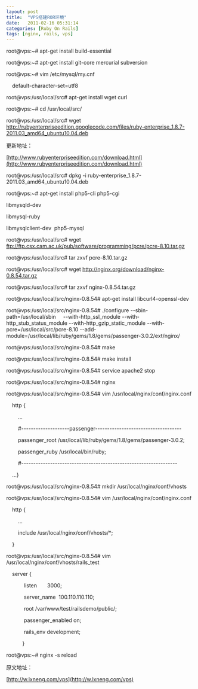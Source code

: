 ```yaml
---
layout: post
title:  "VPS搭建ROR环境"
date:   2011-02-16 05:31:14
categories: [Ruby On Rails]
tags: [nginx, rails, vps]
---
```


root@vps:~# apt-get install build-essential

root@vps:~# apt-get install git-core mercurial subversion

root@vps:~# vim /etc/mysql/my.cnf

    default-character-set=utf8

root@vps:/usr/local/src# apt-get install wget curl

root@vps:~# cd /usr/local/src/

root@vps:/usr/local/src# wget http://rubyenterpriseedition.googlecode.com/files/ruby-enterprise_1.8.7-2011.03_amd64_ubuntu10.04.deb

更新地址：

[http://www.rubyenterpriseedition.com/download.html](http://www.rubyenterpriseedition.com/download.html)

root@vps:/usr/local/src# dpkg -i ruby-enterprise_1.8.7-2011.03_amd64_ubuntu10.04.deb

root@vps:~# apt-get install php5-cli php5-cgi 

libmysqld-dev 

libmysql-ruby 

libmysqlclient-dev  php5-mysql

root@vps:/usr/local/src# wget ftp://ftp.csx.cam.ac.uk/pub/software/programming/pcre/pcre-8.10.tar.gz

root@vps:/usr/local/src# tar zxvf pcre-8.10.tar.gz

root@vps:/usr/local/src# wget http://nginx.org/download/nginx-0.8.54.tar.gz

root@vps:/usr/local/src# tar zxvf nginx-0.8.54.tar.gz

root@vps:/usr/local/src/nginx-0.8.54# apt-get install libcurl4-openssl-dev

root@vps:/usr/local/src/nginx-0.8.54# ./configure --sbin-path=/usr/local/sbin     --with-http_ssl_module --with-http_stub_status_module --with-http_gzip_static_module --with-pcre=/usr/local/src/pcre-8.10 --add-module=/usr/local/lib/ruby/gems/1.8/gems/passenger-3.0.2/ext/nginx/

root@vps:/usr/local/src/nginx-0.8.54# make

root@vps:/usr/local/src/nginx-0.8.54# make install

root@vps:/usr/local/src/nginx-0.8.54# service apache2 stop

root@vps:/usr/local/src/nginx-0.8.54# nginx

root@vps:/usr/local/src/nginx-0.8.54# vim /usr/local/nginx/conf/nginx.conf

    http {

        ...

        #--------------------passenger------------------------------------

        passenger_root /usr/local/lib/ruby/gems/1.8/gems/passenger-3.0.2;

        passenger_ruby /usr/local/bin/ruby;

        #-----------------------------------------------------------------

    ...}

root@vps:/usr/local/src/nginx-0.8.54# mkdir /usr/local/nginx/conf/vhosts

root@vps:/usr/local/src/nginx-0.8.54# vim /usr/local/nginx/conf/nginx.conf

    http {

        ...

        include /usr/local/nginx/conf/vhosts/*;

    }

root@vps:/usr/local/src/nginx-0.8.54# vim /usr/local/nginx/conf/vhosts/rails_test

    server {

            listen       3000;

            server_name  100.110.110.110;

            root /var/www/test/railsdemo/public/;

            passenger_enabled on;

            rails_env development;

           }

root@vps:~# nginx -s reload 

原文地址：

[http://w.lxneng.com/vps](http://w.lxneng.com/vps)